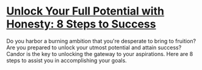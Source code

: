
# [Unlock Your Full Potential with Honesty: 8 Steps to Success](https://www.mindhaste.com/t/honesty/unlock-your-full-potential-with-honesty-8-steps-to-success-392)

Do you harbor a burning ambition that you're desperate to bring to fruition? Are you prepared to unlock your utmost potential and attain success? Candor is the key to unlocking the gateway to your aspirations. Here are 8 steps to assist you in accomplishing your goals.
    
